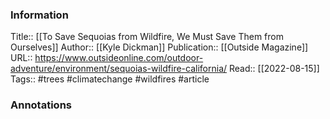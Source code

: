 
### Information
Title:: [[To Save Sequoias from Wildfire, We Must Save Them from Ourselves]]
Author:: [[Kyle Dickman]]
Publication:: [[Outside Magazine]]
URL:: https://www.outsideonline.com/outdoor-adventure/environment/sequoias-wildfire-california/
Read:: [[2022-08-15]]
Tags:: #trees #climatechange #wildfires 
#article

### Annotations
